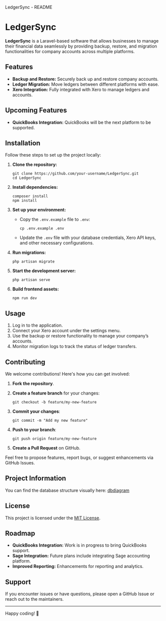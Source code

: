 LedgerSync - README

LedgerSync
==========

**LedgerSync** is a Laravel-based software that allows businesses to manage their financial data seamlessly by providing backup, restore, and migration functionalities for company accounts across multiple platforms.

Features
--------

*   **Backup and Restore:** Securely back up and restore company accounts.
*   **Ledger Migration:** Move ledgers between different platforms with ease.
*   **Xero Integration:** Fully integrated with Xero to manage ledgers and accounts.

Upcoming Features
-----------------

*   **QuickBooks Integration:** QuickBooks will be the next platform to be supported.

Installation
------------

Follow these steps to set up the project locally:

1.  **Clone the repository:**

        git clone https://github.com/your-username/LedgerSync.git
        cd LedgerSync

2.  **Install dependencies:**

        composer install
        npm install

3.  **Set up your environment:**
    *   Copy the `.env.example` file to `.env`:

            cp .env.example .env

    *   Update the `.env` file with your database credentials, Xero API keys, and other necessary configurations.
4.  **Run migrations:**

        php artisan migrate

5.  **Start the development server:**

        php artisan serve

6.  **Build frontend assets:**

        npm run dev


Usage
-----

1.  Log in to the application.
2.  Connect your Xero account under the settings menu.
3.  Use the backup or restore functionality to manage your company’s accounts.
4.  Monitor migration logs to track the status of ledger transfers.

Contributing
------------

We welcome contributions! Here's how you can get involved:

1.  **Fork the repository**.
2.  **Create a feature branch** for your changes:

        git checkout -b feature/my-new-feature

3.  **Commit your changes**:

        git commit -m "Add my new feature"

4.  **Push to your branch**:

        git push origin feature/my-new-feature

5.  **Create a Pull Request** on GitHub.

Feel free to propose features, report bugs, or suggest enhancements via GitHub Issues.

## Project Information
You can find the database structure visually here: [dbdiagram](https://dbdiagram.io/d/LedgerSync-6742ca3ae9daa85aca80e459)

License
-------

This project is licensed under the [MIT License](LICENSE).

Roadmap
-------

*   **QuickBooks Integration:** Work is in progress to bring QuickBooks support.
*   **Sage Integration:** Future plans include integrating Sage accounting platform.
*   **Improved Reporting:** Enhancements for reporting and analytics.

Support
-------

If you encounter issues or have questions, please open a GitHub Issue or reach out to the maintainers.

* * *

Happy coding! 🚀
